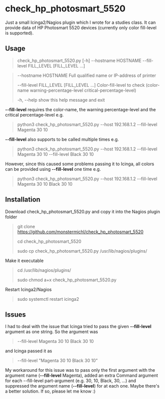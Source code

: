 # check_hp_photosmart_5520
Just a small Icinga2/Nagios plugin which I wrote for a studies class. It can provide data of HP Photosmart 5520 devices (currently only color fill-level is supported).

## Usage
> check_hp_photosmart_5520.py [-h] --hostname HOSTNAME --fill-level FILL_LEVEL [FILL_LEVEL ...]

>  --hostname HOSTNAME   Full qualified name or IP-address of printer
>
>  --fill-level FILL_LEVEL [FILL_LEVEL ...] Color-fill-level to check (color-name warning-percentage-level critical-percentage-level)
>
> -h, --help            show this help message and exit


**--fill-level** requires the color-name, the warning percentage-level and the critical percentage-level e.g.
> python3 check_hp_photosmart_5520.py --host 192.168.1.2 --fill-level Magenta 30 10

**--fill-level** also supports to be called multiple times e.g.
> python3 check_hp_photosmart_5520.py --host 192.168.1.2 --fill-level Magenta 30 10 --fill-level Black 30 10

However, since this caused some problems passing it to Icinga, all colors can be provided using **--fill-level** one time e.g.
> python3 check_hp_photosmart_5520.py --host 192.168.1.2 --fill-level Magenta 30 10 Black 30 10

## Installation
Download check_hp_photosmart_5520.py and copy it into the Nagios plugin folder
> git clone https://github.com/monstermichl/check_hp_photosmart_5520
>
> cd check_hp_photosmart_5520
>
> sudo cp check_hp_photosmart_5520.py /usr/lib/nagios/plugins/

Make it executable
> cd /usr/lib/nagios/plugins/
>
> sudo chmod a+x check_hp_photosmart_5520.py

Restart Icinga2/Nagios
> sudo systemctl restart icinga2

## Issues
I had to deal with the issue that Icinga tried to pass the given **--fill-level** argument as one string. So the argument was
> --fill-level Magenta 30 10 Black 30 10

and Icinga passed it as
> --fill-level "Magenta 30 10 Black 30 10"

My workaround for this issue was to pass only the first argument with the argument name (**--fill-level** Magenta), added an extra Command argument for each --fill-level part-argument (e.g. 30, 10, Black, 30, ...) and suppressed the argument name (**--fill-level**) for at each one. Maybe there's a better solution. If so, please let me know :)
